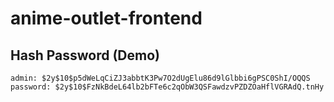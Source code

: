 # anime-outlet-frontend

## Hash Password (Demo)

```
admin: $2y$10$p5dWeLqCiZJ3abbtK3Pw7O2dUgElu86d9lGlbbi6gPSC0ShI/OQQS
password: $2y$10$FzNkBdeL64lb2bFTe6c2qObW3QSFawdzvPZDZOaHflVGRAdQ.tnHy
```
